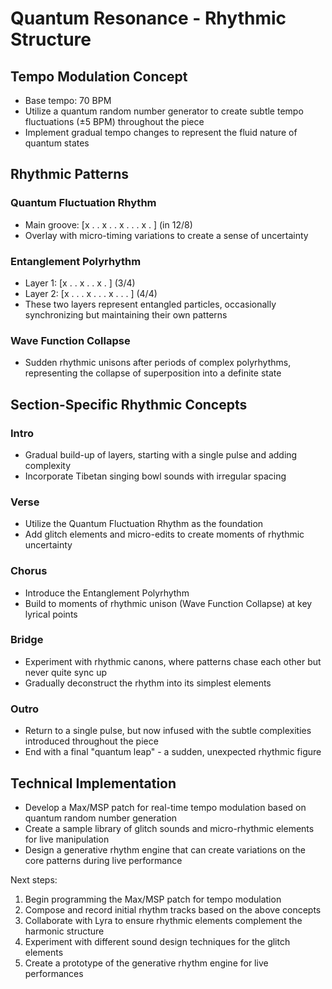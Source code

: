 # Quantum Resonance - Rhythmic Structure

## Tempo Modulation Concept
- Base tempo: 70 BPM
- Utilize a quantum random number generator to create subtle tempo fluctuations (±5 BPM) throughout the piece
- Implement gradual tempo changes to represent the fluid nature of quantum states

## Rhythmic Patterns

### Quantum Fluctuation Rhythm
- Main groove: [x . . x . . x . . . x . ] (in 12/8)
- Overlay with micro-timing variations to create a sense of uncertainty

### Entanglement Polyrhythm
- Layer 1: [x . . x . . x . ] (3/4)
- Layer 2: [x . . . x . . . x . . . ] (4/4)
- These two layers represent entangled particles, occasionally synchronizing but maintaining their own patterns

### Wave Function Collapse
- Sudden rhythmic unisons after periods of complex polyrhythms, representing the collapse of superposition into a definite state

## Section-Specific Rhythmic Concepts

### Intro
- Gradual build-up of layers, starting with a single pulse and adding complexity
- Incorporate Tibetan singing bowl sounds with irregular spacing

### Verse
- Utilize the Quantum Fluctuation Rhythm as the foundation
- Add glitch elements and micro-edits to create moments of rhythmic uncertainty

### Chorus
- Introduce the Entanglement Polyrhythm
- Build to moments of rhythmic unison (Wave Function Collapse) at key lyrical points

### Bridge
- Experiment with rhythmic canons, where patterns chase each other but never quite sync up
- Gradually deconstruct the rhythm into its simplest elements

### Outro
- Return to a single pulse, but now infused with the subtle complexities introduced throughout the piece
- End with a final "quantum leap" - a sudden, unexpected rhythmic figure

## Technical Implementation
- Develop a Max/MSP patch for real-time tempo modulation based on quantum random number generation
- Create a sample library of glitch sounds and micro-rhythmic elements for live manipulation
- Design a generative rhythm engine that can create variations on the core patterns during live performance

Next steps:
1. Begin programming the Max/MSP patch for tempo modulation
2. Compose and record initial rhythm tracks based on the above concepts
3. Collaborate with Lyra to ensure rhythmic elements complement the harmonic structure
4. Experiment with different sound design techniques for the glitch elements
5. Create a prototype of the generative rhythm engine for live performances
